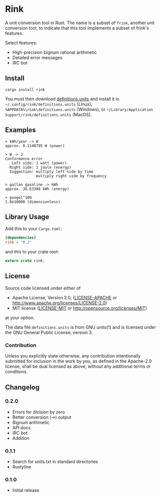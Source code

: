 # Rink

A unit conversion tool in Rust. The name is a subset of `frink`,
another unit conversion tool, to indicate that this tool implements a
subset of frink's features.

Select features:
- High-precision bignum rational arithmetic
- Detailed error messages
- IRC bot

## Install

`cargo install rink`

You must then download
[definitions.units](https://raw.githubusercontent.com/tiffany352/rink-rs/master/definitions.units)
and install it in `~/.config/rink/definitions.units` (Linux),
`%APPDATA%\rink\definitions.units` (Windows), or `~/Library/Application
Support/rink/definitions.units` (MacOS).

## Examples

```
> kWh/year -> W
approx. 0.1140795 W (power)
```

```
> W -> J
Conformance error
   Left side: 1 watt (power)
  Right side: 1 joule (energy)
  Suggestion: multiply left side by time
              multiply right side by frequency
```

```
> gallon gasoline -> kWh
approx. 36.63388 kWh (energy)
```

```
> googol^100
1.0e10000 (dimensionless)
```

## Library Usage

Add this to your `Cargo.toml`:

```toml
[dependencies]
rink = "0.2"
```

and this to your crate root:

```rust
extern crate rink;
```

## License

Source code licensed under either of

 * Apache License, Version 2.0, ([LICENSE-APACHE](LICENSE-APACHE) or http://www.apache.org/licenses/LICENSE-2.0)
 * MIT license ([LICENSE-MIT](LICENSE-MIT) or http://opensource.org/licenses/MIT)

at your option.

The data file `definitions.units` is from GNU units(1) and is licensed
under the GNU General Public License, version 3.

### Contribution

Unless you explicitly state otherwise, any contribution intentionally
submitted for inclusion in the work by you, as defined in the Apache-2.0
license, shall be dual licensed as above, without any additional terms or
conditions.

## Changelog

### 0.2.0
- Errors for division by zero
- Better conversion (->) output
- Bignum arithmetic
- API docs
- IRC bot
- Addition

### 0.1.1
- Search for units.txt in standard directories
- Rustyline

### 0.1.0
- Initial release
